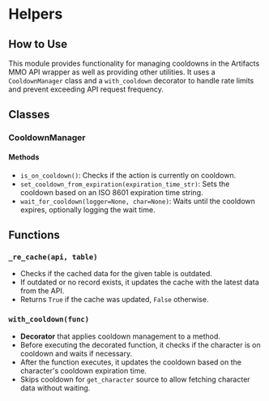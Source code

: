 # Helpers

## How to Use

This module provides functionality for managing cooldowns in the Artifacts MMO API wrapper as well as providing other utilities. It uses a `CooldownManager` class and a `with_cooldown` decorator to handle rate limits and prevent exceeding API request frequency.

## Classes

### CooldownManager

#### Methods

- `is_on_cooldown()`: Checks if the action is currently on cooldown.
- `set_cooldown_from_expiration(expiration_time_str)`: Sets the cooldown based on an ISO 8601 expiration time string.
- `wait_for_cooldown(logger=None, char=None)`: Waits until the cooldown expires, optionally logging the wait time.

## Functions

### `_re_cache(api, table)`

- Checks if the cached data for the given table is outdated.
- If outdated or no record exists, it updates the cache with the latest data from the API.
- Returns `True` if the cache was updated, `False` otherwise.

### `with_cooldown(func)`

- **Decorator** that applies cooldown management to a method.
- Before executing the decorated function, it checks if the character is on cooldown and waits if necessary.
- After the function executes, it updates the cooldown based on the character's cooldown expiration time.
- Skips cooldown for `get_character` source to allow fetching character data without waiting.
